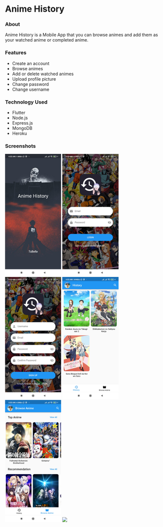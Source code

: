 # Anime History
 
### About
Anime History is a Mobile App that you can browse animes and add them as your watched anime or completed anime.

### Features
- Create an account
- Browse animes
- Add or delete watched animes
- Upload profile picture
- Change password
- Change username

### Technology Used
- Flutter
- Node.js
- Express.js
- MongoDB
- Heroku

### Screenshots
<img src="https://github.com/TcBello/Anime-History/blob/main/screenshot/sc_1.jpg" height="400">
<img src="https://github.com/TcBello/Anime-History/blob/main/screenshot/sc_2.jpg" height="400">
<img src="https://github.com/TcBello/Anime-History/blob/main/screenshot/sc_3.jpg" height="400">
<img src="https://github.com/TcBello/Anime-History/blob/main/screenshot/sc_4.jpg" height="400">
<img src="https://github.com/TcBello/Anime-History/blob/main/screenshot/sc_5.jpg" height="400">
<img src="https://github.com/TcBello/Anime-History/blob/main/screenshot/sc_6.jpgs" height="400">